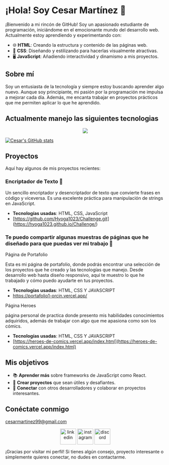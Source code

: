 # ¡Hola! Soy Cesar Martínez 👋

¡Bienvenido a mi rincón de GitHub! Soy un apasionado estudiante de programación, iniciándome en el emocionante mundo del desarrollo web. Actualmente estoy aprendiendo y experimentando con:

- 🌐 **HTML**: Creando la estructura y contenido de las páginas web.
- 🎨 **CSS**: Diseñando y estilizando para hacerlas visualmente atractivas.
- 🖥️ **JavaScript**: Añadiendo interactividad y dinamismo a mis proyectos.

## Sobre mí

Soy un entusiasta de la tecnología y siempre estoy buscando aprender algo nuevo. Aunque soy principiante, mi pasión por la programación me impulsa a mejorar cada día. Además, me encanta trabajar en proyectos prácticos que me permiten aplicar lo que he aprendido.

## Actualmente manejo las siguientes tecnologias

<p align="center">
  <a href="https://skillicons.dev">
    <img src="https://skillicons.dev/icons?i=git,css,discord,figma,github,html,js,vscode" />
  </a>
</p>

[![Cesar's GitHub stats](https://github-readme-stats.vercel.app/api?username=hyoga1023)](#)

## Proyectos

Aquí hay algunos de mis proyectos recientes:

### Encriptador de Texto 🔐
Un sencillo encriptador y desencriptador de texto que convierte frases en código y viceversa. Es una excelente práctica para manipulación de strings en JavaScript.
- **Tecnologías usadas**: HTML, CSS, JavaScript
- [https://github.com/Hyoga1023/Challenge.git] (https://hyoga1023.github.io/Challenge/)

### Te puedo compartir algunas muestras de páginas que he diseñado para que puedas ver mi trabajo 💼

Página de Portafolio

Esta es mi página de portafolio, donde podrás encontrar una selección de los proyectos que he creado y las tecnologías que manejo. Desde desarrollo web hasta diseño responsivo, aquí te muestro lo que he trabajado y cómo puedo ayudarte en tus proyectos.

  - **Tecnologías usadas**: HTML, CSS Y JAVASCRIPT
  - https://portafolio1-orcin.vercel.app/

Página Heroes

página personal de practica donde presento mis habilidades conocimientos adquiridos, además de trabajar con algo que me apasiona como son los cómics.

- **Tecnologías usadas**: HTML, CSS Y JAVASCRIPT
- [https://heroes-de-comics.vercel.app/index.html](https://heroes-de-comics.vercel.app/index.html)

## Mis objetivos

- 📚 **Aprender más** sobre frameworks de JavaScript como React.
- 🚀 **Crear proyectos** que sean útiles y desafiantes.
- 🤝 **Conectar** con otros desarrolladores y colaborar en proyectos interesantes.

## Conéctate conmigo

cesarmartinez99@gmail.com

<p align="center">
<a href="https://www.linkedin.com/in/cesarmartinez99/" target="blank"><img align="center" src="https://user-images.githubusercontent.com/88904952/234979284-68c11d7f-1acc-4f0c-ac78-044e1037d7b0.png" alt="linkedin" height="50" width="50" /></a>
<a href="https://www.instagram.com/cexitar_m/" target="blank"><img align="center" src="https://user-images.githubusercontent.com/88904952/234981169-2dd1e58f-4b7e-468c-8213-034ba62156c3.png" alt="instagram" height="50" width="50" /></a>
<a href="https://discordapp.com/users/hyoga6539" target="blank"><img align="center" src="https://user-images.githubusercontent.com/88904952/234982627-019fd336-6248-453c-9b05-97c13fd1d207.png" alt="discord" height="50" width="50" /></a>

¡Gracias por visitar mi perfil! Si tienes algún consejo, proyecto interesante o simplemente quieres conectar, no dudes en contactarme.


  
</p>
